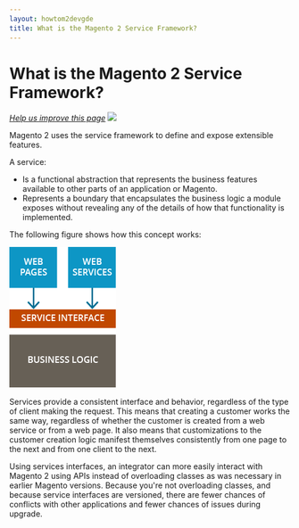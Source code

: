 ```yaml
---
layout: howtom2devgde
title: What is the Magento 2 Service Framework?
---
```


# What is the Magento 2 Service Framework?

<p><a href="https://github.com/magento/devdocs-code-samples/blob/master/what-is-svc.md" target="_blank"><em>Help us improve this page</em></a>&nbsp;<img src="{{ site.baseurl }}/images/newWindow.gif"/></p>

Magento 2 uses the service framework to define and expose extensible features.

A service:

 * Is a functional abstraction that represents the business features available to other parts of an application or Magento. 
 * Represents a boundary that encapsulates the business logic a module exposes without revealing any of the details of how that functionality is implemented. 
 
The following figure shows how this concept works:

![The service interface accepts requests from web pages and web services, meaning they do not need to know the details of business logic](images/services-and-logic.png)

Services provide a consistent interface and behavior, regardless of the type of client making the request. This means that creating a customer works the same way, regardless of whether the customer is created from a web service or from a web page. It also means that customizations to the customer creation logic manifest themselves consistently from one page to the next and from one client to the next.

Using services interfaces, an integrator can more easily interact with Magento 2 using APIs instead of overloading classes as was necessary in earlier Magento versions. Because you're not overloading classes, and because service interfaces are versioned, there are fewer chances of conflicts with other applications and fewer chances of issues during upgrade.



